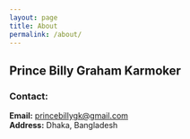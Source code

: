 ```yaml
---
layout: page
title: About
permalink: /about/
---
```


## Prince Billy Graham Karmoker

### Contact:
**Email:** [princebillygk@gmail.com](mailto:princebillygk@gmail.com)<br>
**Address:** Dhaka, Bangladesh
